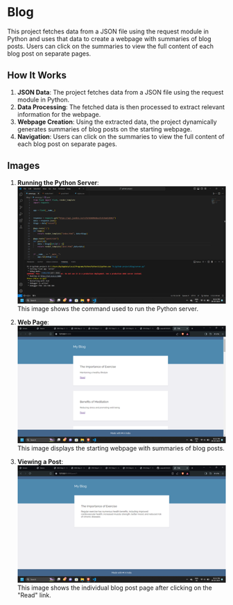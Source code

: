 # Blog

This project fetches data from a JSON file using the request module in Python and uses that data to create a webpage with summaries of blog posts. Users can click on the summaries to view the full content of each blog post on separate pages.

## How It Works

1. **JSON Data**: The project fetches data from a JSON file using the request module in Python.
2. **Data Processing**: The fetched data is then processed to extract relevant information for the webpage.
3. **Webpage Creation**: Using the extracted data, the project dynamically generates summaries of blog posts on the starting webpage.
4. **Navigation**: Users can click on the summaries to view the full content of each blog post on separate pages.

## Images

1. **Running the Python Server**:  
   ![Running the Python Server](images/Screenshot_1.png)  
   This image shows the command used to run the Python server.

2. **Web Page**:  
   ![Web Page](images/Screenshot_2.png)  
   This image displays the starting webpage with summaries of blog posts.

3. **Viewing a Post**:  
   ![Viewing a Post](images/Screenshot_3.png)  
   This image shows the individual blog post page after clicking on the "Read" link.
